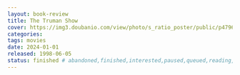 ```yaml
---
layout: book-review
title: The Truman Show
cover: https://img3.doubanio.com/view/photo/s_ratio_poster/public/p479682972.webp
categories:
tags: movies
date: 2024-01-01
released: 1998-06-05
status: finished # abandoned,finished,interested,paused,queued,reading,reread
---
```

